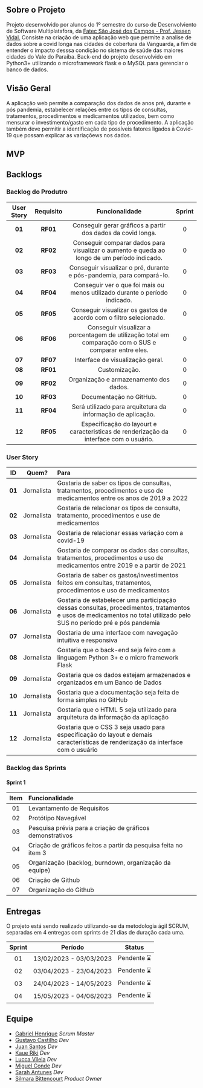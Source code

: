 ## Sobre o Projeto
Projeto desenvolvido por alunos do 1º semestre do curso de Desenvolviento de Software Multiplatafora, da [Fatec São José dos Campos - Prof. Jessen Vidal.](https://fatecsjc-prd.azurewebsites.net/)
Consiste na criação de uma aplicação web que permite a analise de dados sobre a covid longa nas cidades de cobertura da Vanguarda, a fim de entender o impacto desssa condição no sistema de saúde das maiores cidades do Vale do Paraíba.
Back-end do projeto desenvolvido em Python3+ utilizando o microframework flask e o MySQL para gerenciar o banco de dados.

## Visão Geral
A aplicação web permite a comparação dos dados de anos pré, durante e pós pandemia, estabelecer relações entre os tipos de consultas, tratamentos, procedimentos e medicamentos utilizados, bem como mensurar o investimento/gasto em cada tipo de procedimento.
A aplicação também deve permitir a identificação de possíveis fatores ligados à Covid-19 que possam explicar as variaçõews nos dados.

## MVP

## Backlogs

### Backlog do Produtro
| User Story | Requisito | Funcionalidade | Sprint |
| :--:       | :-----------:|:--------------:     |:--:    |
| **01** | **RF01** | Conseguir gerar gráficos a partir dos dados da covid longa. | 0 |
| **02** | **RF02** | Conseguir comparar dados para visualizar o aumento e queda ao longo de um período indicado. | 0 |
| **03** | **RF03** | Conseguir visualizar o pré, durante e pós-pandemia, para compará-lo. | 0 |
| **04** | **RF04** | Conseguir ver o que foi mais ou menos utilizado durante o período indicado. | 0 |
| **05** | **RF05** | Conseguir visualizar os gastos de acordo com o filtro selecionado. | 0 |  
| **06** | **RF06** | Conseguir visualizar a porcentagem de utilização total em comparação com o SUS e comparar entre eles. | 0 |
| **07** | **RF07** | Interface de visualização geral. | 0 |
| **08** | **RF01** | Customização. | 0 |
| **09** | **RF02** | Organização e armazenamento dos dados. | 0 |
| **10** | **RF03** | Documentação no GitHub. | 0 |
| **11** | **RF04** | Será utilizado para arquitetura da informação de aplicação. | 0 |
| **12** | **RF05** | Especificação do layourt e caracteristicas de renderização da interface com o usuário. | 0 |

### User Story
 ID | Quem? | Para |
|:--------------:  | :----------:|:---------------------------------------------------------|
| **01** |   Jornalista   |Gostaria de saber os tipos de consultas, tratamentos, procedimentos e uso de medicamentos entre os anos de 2019 a 2022|Para compara-los e obter conteúdo para a sua matéria.|
| **02** |   Jornalista   |Gostaria de relacionar os tipos de consulta, tratamento, procedimentos e use de medicamentos|Para saber quais tiveram aumento e quais tiveram queda, a fim de obter conteúdo para sua matéria.|
| **03** |   Jornalista   |Gostaria de relacionar essas variação com a covid-19| Para obter conteúdo para a sua matéria.|
| **04** |   Jornalista   |Gostaria de comparar os dados das consultas, tratamentos, procedimentos e uso de medicamentos entre 2019 e a partir de 2021| Para saber quais foram mais usados em pacientes de covid longa, a fim de obter conteúdo para sua matéria.|
| **05** |   Jornalista   |Gostaria de saber os gastos/investimentos feitos em consultas, tratamentos, procedimentos e uso de medicamentos| Para dObter conteúdo para sua matéria.| 
| **06** |   Jornalista   |Gostaria de estabelecer uma participação dessas consultas, procedimentos, tratamentos e usos de medicamentos no total utilizado pelo SUS no período pré e pós pandemia|Para obter conteúdo para sua matéria.|
| **07** |   Jornalista   |Gostaria de uma interface com navegação intuitiva e responsiva|Para usar a aplicação.|
| **08** |   Jornalista   |Gostaria que o back-end seja feiro com a linguagem Python 3+ e o micro framework Flask|Para Fazer costumizações.|
| **09** |   Jornalista   |Gostaria que os dados estejam armazenados e organizados em um Banco de Dados|Para serem mais acessíveis.|
| **10** |   Jornalista   |Gostaria que a documentação seja feita de forma simples no GitHub|Para controle de versão dos artefatos do projeto.|
| **11** |   Jornalista   |Gostaria que o HTML 5 seja utilizado para arquitetura da informação da aplicação|Para fazer customizações.|
| **12** |   Jornalista   |Gostaria que o CSS 3 seja usado para especificação do layout e demais características de renderização da interface com o usuário|Para fazer customizações.|

### Backlog das Sprints
#### Sprint 1
| Item | Funcionalidade                  |
| :--: | :------------------------- |
|  01  | Levantamento de Requisitos |
|  02  | Protótipo Navegável |
|  03  | Pesquisa prévia para a criação de gráficos demonstrativos |
|  04  | Criação de gráficos feitos a partir da pesquisa feita no item 3 |
|  05  | Organização (backlog, burndown, organização da equipe) |
|  06  | Criação de Github |
|  07  | Organização do Github |

## Entregas
<span id="entregas"></span>
O projeto está sendo realizado utilizando-se da metodologia ágil SCRUM, separadas em 4 entregas com sprints de 21 dias de duração cada uma. <br>

| Sprint| Período | Status |
|:-----:|:----------:|:---------:|
| 01 |   13/02/2023 - 03/03/2023 | Pendente :hourglass: | 
| 02 |   03/04/2023 - 23/04/2023 | Pendente :hourglass: |  
| 03 |   24/04/2023 - 14/05/2023 | Pendente :hourglass: | 
| 04 |   15/05/2023 - 04/06/2023 | Pendente :hourglass: |  

## Equipe
- [Gabriel Henrique](https://github.com/GaSiqueira) _Scrum Master_
- [Gustavo Castilho](https://github.com/GustavoCastilhoLucena) _Dev_
- [Juan Santos](https://github.com/JuanSantosVale) _Dev_
- [Kaue Riki](https://github.com/kaueriki) _Dev_
- [Lucca Vilela](https://github.com/luccavilela) _Dev_
- [Miguel Conde](https://github.com/miguelcondesantos) _Dev_
- [Sarah Antunes](https://github.com/Amentine) _Dev_
- [Silmara Bittencourt](https://github.com/SBittencourt) _Product Owner_
